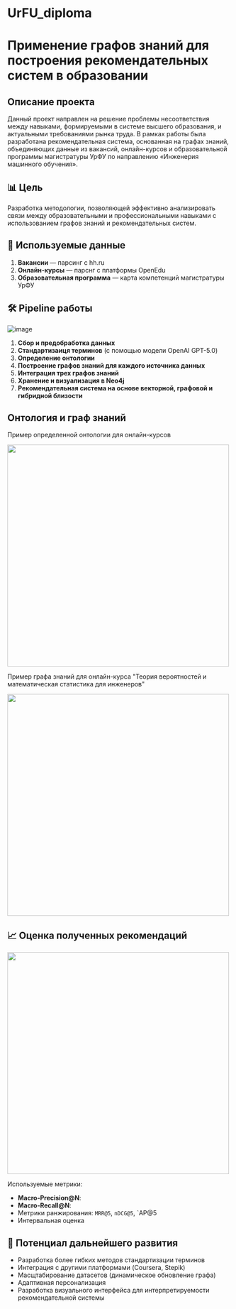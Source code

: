 # UrFU_diploma
# Применение графов знаний для построения рекомендательных систем в образовании

## Описание проекта
Данный проект направлен на решение проблемы несоответствия между навыками, формируемыми в системе высшего образования, и актуальными требованиями рынка труда. В рамках работы была разработана рекомендательная система, основанная на графах знаний, объединяющих данные из вакансий, онлайн-курсов и образовательной программы магистратуры УрФУ по направлению «Инженерия машинного обучения».

## 📊 Цель
Разработка методологии, позволяющей эффективно анализировать связи между образовательными и профессиональными навыками с использованием графов знаний и рекомендательных систем. 


## 🧩 Используемые данные
1. **Вакансии** — парсинг с hh.ru
2. **Онлайн-курсы** — парснг с платформы OpenEdu
3. **Образовательная программа** — карта компетенций магистратуры УрФУ

## 🛠️ Pipeline работы
![image](https://github.com/user-attachments/assets/3acc975d-b5ed-4cd5-a39f-774189086d9f)

1. **Сбор и предобработка данных**  
2. **Стандартизаиця терминов** (с помощью модели OpenAI GPT-5.0)
3. **Определение онтологии**
4. **Построение графов знаний для каждого источника данных**
5. **Интеграция трех графов знаний**
6. **Хранение и визуализация в Neo4j**
7. **Рекомендательная система на основе векторной, графовой и  гибридной близости**

## Онтология и граф знаний
Пример определенной онтологии для онлайн-курсов

<img src="https://github.com/user-attachments/assets/6d7987ec-694d-44c5-a440-4b6b1b605b76" width="500"/>

Пример графа знаний для онлайн-курса "Теория вероятностей и математическая статистика для инженеров"

<img src="https://github.com/user-attachments/assets/1b1426bb-367d-440a-9c40-ce965dafb0eb" width="500"/>

## 📈 Оценка полученных рекомендаций
<img src="https://github.com/user-attachments/assets/07401839-1e8f-4028-aa55-8d79fee9faae" width="500"/>

Используемые метрики:
- **Macro-Precision@N**:
- **Macro-Recall@N**: 
- Метрики ранжирования: `MRR@5`, `nDCG@5`, `AP@5
- Интервальная оценка

## 📌 Потенциал дальнейшего развития
- Разработка более гибких методов стандартизации терминов
- Интеграция с другими платформами (Coursera, Stepik)
- Масщтабирование датасетов (динамическое обновление графа)
- Адаптивная персонализация
- Разработка визуального интерфейса для интерпретируемости рекомендательной системы
